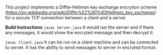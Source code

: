 This project implements a Diffie–Hellman key exchange encrytion scheme *(https://en.wikipedia.org/wiki/Diffie%E2%80%93Hellman_key_exchange)* for a secure TCP connection between a client and a server.

**Build Instructions**
`javac Server.java`
It would run the server and if there any messages, it would show the encryted message and then decrypt it.

`javac Client.java`
It can be run on a client machine and can be connected to server. 
It has the ability to send messages to server in encryted format.